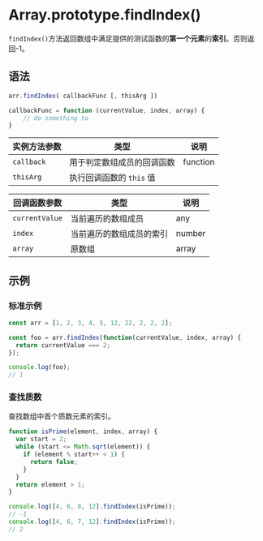 # Array.prototype.findIndex()

`findIndex()`方法返回数组中满足提供的测试函数的**第一个元素**的**索引**。否则返回-1。

## 语法

```js
arr.findIndex( callbackFunc [, thisArg ])

callbackFunc = function (currentValue, index, array) {
    // do something to
}
```

| 实例方法参数 | 类型                       | 说明     |
| ------------ | -------------------------- | -------- |
| `callback`   | 用于判定数组成员的回调函数 | function |
| `thisArg`    | 执行回调函数的 `this` 值   |          |

| 回调函数参数   | 类型                     | 说明   |
| -------------- | ------------------------ | ------ |
| `currentValue` | 当前遍历的数组成员       | any    |
| `index`        | 当前遍历的数组成员的索引 | number |
| `array`        | 原数组                   | array  |

## 示例

### 标准示例

```js
const arr = [1, 2, 3, 4, 5, 12, 22, 2, 2, 2];

const foo = arr.findIndex(function(currentValue, index, array) {
  return currentValue === 2;
});

console.log(foo);
// 1
```

### 查找质数

查找数组中首个质数元素的索引。

```js
function isPrime(element, index, array) {
  var start = 2;
  while (start <= Math.sqrt(element)) {
    if (element % start++ < 1) {
      return false;
    }
  }
  return element > 1;
}

console.log([4, 6, 8, 12].findIndex(isPrime));
// -1
console.log([4, 6, 7, 12].findIndex(isPrime));
// 2
```
